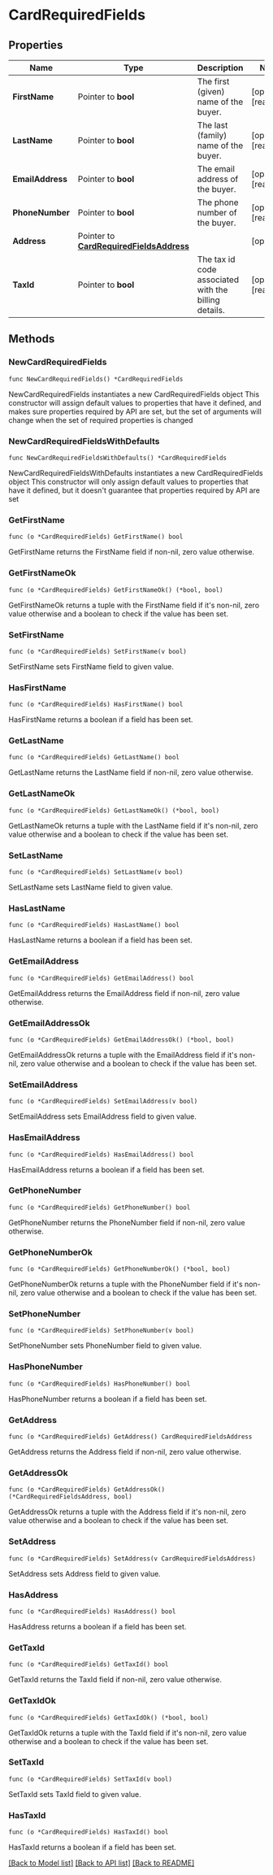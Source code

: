 # CardRequiredFields

## Properties

Name | Type | Description | Notes
------------ | ------------- | ------------- | -------------
**FirstName** | Pointer to **bool** | The first (given) name of the buyer. | [optional] [readonly] 
**LastName** | Pointer to **bool** | The last (family) name of the buyer. | [optional] [readonly] 
**EmailAddress** | Pointer to **bool** | The email address of the buyer. | [optional] [readonly] 
**PhoneNumber** | Pointer to **bool** | The phone number of the buyer. | [optional] [readonly] 
**Address** | Pointer to [**CardRequiredFieldsAddress**](CardRequiredFieldsAddress.md) |  | [optional] 
**TaxId** | Pointer to **bool** | The tax id code associated with the billing details. | [optional] [readonly] 

## Methods

### NewCardRequiredFields

`func NewCardRequiredFields() *CardRequiredFields`

NewCardRequiredFields instantiates a new CardRequiredFields object
This constructor will assign default values to properties that have it defined,
and makes sure properties required by API are set, but the set of arguments
will change when the set of required properties is changed

### NewCardRequiredFieldsWithDefaults

`func NewCardRequiredFieldsWithDefaults() *CardRequiredFields`

NewCardRequiredFieldsWithDefaults instantiates a new CardRequiredFields object
This constructor will only assign default values to properties that have it defined,
but it doesn't guarantee that properties required by API are set

### GetFirstName

`func (o *CardRequiredFields) GetFirstName() bool`

GetFirstName returns the FirstName field if non-nil, zero value otherwise.

### GetFirstNameOk

`func (o *CardRequiredFields) GetFirstNameOk() (*bool, bool)`

GetFirstNameOk returns a tuple with the FirstName field if it's non-nil, zero value otherwise
and a boolean to check if the value has been set.

### SetFirstName

`func (o *CardRequiredFields) SetFirstName(v bool)`

SetFirstName sets FirstName field to given value.

### HasFirstName

`func (o *CardRequiredFields) HasFirstName() bool`

HasFirstName returns a boolean if a field has been set.

### GetLastName

`func (o *CardRequiredFields) GetLastName() bool`

GetLastName returns the LastName field if non-nil, zero value otherwise.

### GetLastNameOk

`func (o *CardRequiredFields) GetLastNameOk() (*bool, bool)`

GetLastNameOk returns a tuple with the LastName field if it's non-nil, zero value otherwise
and a boolean to check if the value has been set.

### SetLastName

`func (o *CardRequiredFields) SetLastName(v bool)`

SetLastName sets LastName field to given value.

### HasLastName

`func (o *CardRequiredFields) HasLastName() bool`

HasLastName returns a boolean if a field has been set.

### GetEmailAddress

`func (o *CardRequiredFields) GetEmailAddress() bool`

GetEmailAddress returns the EmailAddress field if non-nil, zero value otherwise.

### GetEmailAddressOk

`func (o *CardRequiredFields) GetEmailAddressOk() (*bool, bool)`

GetEmailAddressOk returns a tuple with the EmailAddress field if it's non-nil, zero value otherwise
and a boolean to check if the value has been set.

### SetEmailAddress

`func (o *CardRequiredFields) SetEmailAddress(v bool)`

SetEmailAddress sets EmailAddress field to given value.

### HasEmailAddress

`func (o *CardRequiredFields) HasEmailAddress() bool`

HasEmailAddress returns a boolean if a field has been set.

### GetPhoneNumber

`func (o *CardRequiredFields) GetPhoneNumber() bool`

GetPhoneNumber returns the PhoneNumber field if non-nil, zero value otherwise.

### GetPhoneNumberOk

`func (o *CardRequiredFields) GetPhoneNumberOk() (*bool, bool)`

GetPhoneNumberOk returns a tuple with the PhoneNumber field if it's non-nil, zero value otherwise
and a boolean to check if the value has been set.

### SetPhoneNumber

`func (o *CardRequiredFields) SetPhoneNumber(v bool)`

SetPhoneNumber sets PhoneNumber field to given value.

### HasPhoneNumber

`func (o *CardRequiredFields) HasPhoneNumber() bool`

HasPhoneNumber returns a boolean if a field has been set.

### GetAddress

`func (o *CardRequiredFields) GetAddress() CardRequiredFieldsAddress`

GetAddress returns the Address field if non-nil, zero value otherwise.

### GetAddressOk

`func (o *CardRequiredFields) GetAddressOk() (*CardRequiredFieldsAddress, bool)`

GetAddressOk returns a tuple with the Address field if it's non-nil, zero value otherwise
and a boolean to check if the value has been set.

### SetAddress

`func (o *CardRequiredFields) SetAddress(v CardRequiredFieldsAddress)`

SetAddress sets Address field to given value.

### HasAddress

`func (o *CardRequiredFields) HasAddress() bool`

HasAddress returns a boolean if a field has been set.

### GetTaxId

`func (o *CardRequiredFields) GetTaxId() bool`

GetTaxId returns the TaxId field if non-nil, zero value otherwise.

### GetTaxIdOk

`func (o *CardRequiredFields) GetTaxIdOk() (*bool, bool)`

GetTaxIdOk returns a tuple with the TaxId field if it's non-nil, zero value otherwise
and a boolean to check if the value has been set.

### SetTaxId

`func (o *CardRequiredFields) SetTaxId(v bool)`

SetTaxId sets TaxId field to given value.

### HasTaxId

`func (o *CardRequiredFields) HasTaxId() bool`

HasTaxId returns a boolean if a field has been set.


[[Back to Model list]](../README.md#documentation-for-models) [[Back to API list]](../README.md#documentation-for-api-endpoints) [[Back to README]](../README.md)


